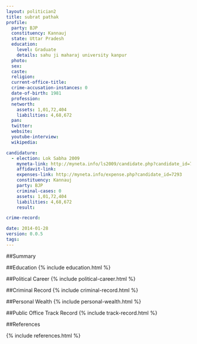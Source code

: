 ```yaml
---
layout: politician2
title: subrat pathak
profile: 
  party: BJP
  constituency: Kannauj
  state: Uttar Pradesh
  education: 
    level: Graduate
    details: sahu ji maharaj university kanpur
  photo: 
  sex: 
  caste: 
  religion: 
  current-office-title: 
  crime-accusation-instances: 0
  date-of-birth: 1981
  profession: 
  networth: 
    assets: 1,01,72,404
    liabilities: 4,68,672
  pan: 
  twitter: 
  website: 
  youtube-interview: 
  wikipedia: 

candidature: 
  - election: Lok Sabha 2009
    myneta-link: http://myneta.info/ls2009/candidate.php?candidate_id=7293
    affidavit-link: 
    expenses-link: http://myneta.info/expense.php?candidate_id=7293
    constituency: Kannauj 
    party: BJP
    criminal-cases: 0
    assets: 1,01,72,404
    liabilities: 4,68,672
    result:  

crime-record: 

date: 2014-01-28
version: 0.0.5
tags: 
---
```

##Summary


##Education
{% include education.html %}


##Political Career
{% include political-career.html %}


##Criminal Record
{% include criminal-record.html %}


##Personal Wealth
{% include personal-wealth.html %}


##Public Office Track Record
{% include track-record.html %}


##References


{% include references.html %}